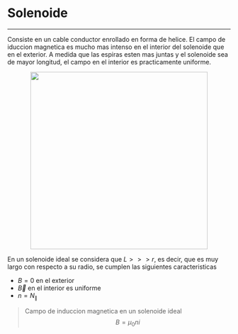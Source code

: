 # Solenoide
---
Consiste en un cable conductor enrollado en forma de helice. El campo de iduccion magnetica es mucho mas intenso en el interior del solenoide que en el exterior. A medida que las espiras esten mas juntas y el solenoide sea de mayor longitud, el campo en el interior es practicamente uniforme.

<p align="center">
	<img src="https://i.stack.imgur.com/WaJJK.png" width="400px" width="400px"/>
</p>

En un solenoide ideal se considera que $L>>>r$, es decir, que es muy largo con respecto a su radio, se cumplen las siguientes caracteristicas
- $B=0$ en el exterior
- $\vec{B}$ en el interior es uniforme
- $n = N_\parallel$
> Campo de induccion magnetica en un solenoide ideal
> $$B = \mu_0ni$$